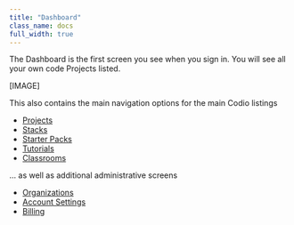 ```yaml
---
title: "Dashboard"
class_name: docs
full_width: true
---
```


The Dashboard is the first screen you see when you sign in. You will see all your own code Projects listed.

[IMAGE]

This also contains the main navigation options for the main Codio listings

- [Projects]()
- [Stacks](/docs/quickstart/stacks/)
- [Starter Packs](/docs/quickstart/packs/)
- [Tutorials](/docs/quickstart/tutorials/)
- [Classrooms](/docs/dashboard/classroom/)

... as well as additional administrative screens

- [Organizations](/docs/dashboard/organizations/)
- [Account Settings]()
- [Billing](/docs/dashboard/billing/)


